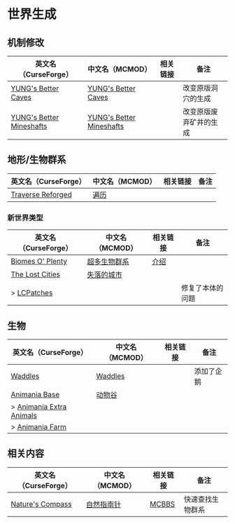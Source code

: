 # 世界生成

## 机制修改

| 英文名（CurseForge）                                                                                   | 中文名（MCMOD）                                                  | 相关链接 | 备注                   |
| ------------------------------------------------------------------------------------------------------ | ---------------------------------------------------------------- | -------- | ---------------------- |
| [YUNG's Better Caves](https://www.curseforge.com/minecraft/mc-mods/yungs-better-caves)                 | [YUNG's Better Caves](https://www.mcmod.cn/class/1981.html)      |          | 改变原版洞穴的生成     |
| [YUNG's Better Mineshafts](https://www.curseforge.com/minecraft/mc-mods/yungs-better-mineshafts-forge) | [YUNG's Better Mineshafts](https://www.mcmod.cn/class/2788.html) |          | 改变原版废弃矿井的生成 |

## 地形/生物群系

| 英文名（CurseForge）                                                                | 中文名（MCMOD）                              | 相关链接 | 备注 |
| ----------------------------------------------------------------------------------- | -------------------------------------------- | -------- | ---- |
| [Traverse Reforged](https://www.curseforge.com/minecraft/mc-mods/traverse-reforged) | [遍历](https://www.mcmod.cn/class/1416.html) |          |      |

### 新世界类型

| 英文名（CurseForge）                                                             | 中文名（MCMOD）                                     | 相关链接                                             | 备注             |
| -------------------------------------------------------------------------------- | --------------------------------------------------- | ---------------------------------------------------- | ---------------- |
| [Biomes O' Plenty](https://www.curseforge.com/minecraft/mc-mods/biomes-o-plenty) | [超多生物群系](https://www.mcmod.cn/class/108.html) | [介绍](https://www.mcbbs.net/thread-814732-1-1.html) |                  |
| [The Lost Cities](https://www.curseforge.com/minecraft/mc-mods/the-lost-cities)  | [失落的城市](https://www.mcmod.cn/class/1295.html)  |                                                      |                  |
| > [LCPatches](https://www.curseforge.com/minecraft/mc-mods/lcpatches)            |                                                     |                                                      | 修复了本体的问题 |

## 生物

| 英文名（CurseForge）                                                                    | 中文名（MCMOD）                                 | 相关链接 | 备注       |
| --------------------------------------------------------------------------------------- | ----------------------------------------------- | -------- | ---------- |
| [Waddles](https://www.curseforge.com/minecraft/mc-mods/waddles)                         | [Waddles](https://www.mcmod.cn/class/1641.html) |          | 添加了企鹅 |
| [Animania Base](https://www.curseforge.com/minecraft/mc-mods/animania)                  | [动物谷](https://www.mcmod.cn/class/1467.html)  |          |            |
| > [Animania Extra Animals](https://www.curseforge.com/minecraft/mc-mods/animania-extra) |                                                 |          |            |
| > [Animania Farm](https://www.curseforge.com/minecraft/mc-mods/animania-farm)           |                                                 |          |            |

## 相关内容

| 英文名（CurseForge）                                                             | 中文名（MCMOD）                                   | 相关链接                                              | 备注             |
| -------------------------------------------------------------------------------- | ------------------------------------------------- | ----------------------------------------------------- | ---------------- |
| [Nature's Compass](https://www.curseforge.com/minecraft/mc-mods/natures-compass) | [自然指南针](https://www.mcmod.cn/class/754.html) | [MCBBS](https://www.mcbbs.net/thread-977694-1-1.html) | 快速查找生物群系 |
